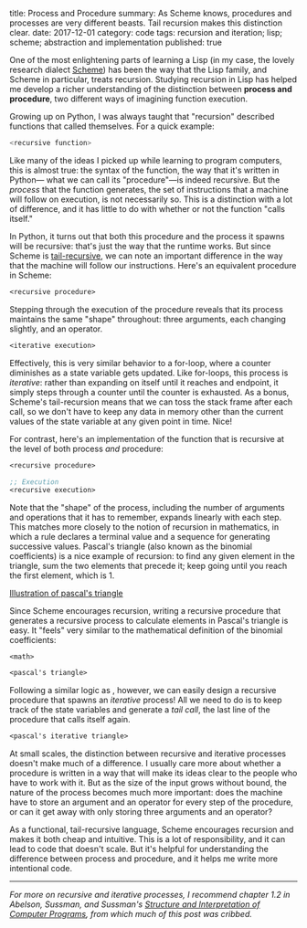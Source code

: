 title: Process and Procedure 
summary: As Scheme knows, procedures and processes are very different beasts. Tail recursion makes this distinction clear.
date: 2017-12-01
category: code
tags: recursion and iteration; lisp; scheme; abstraction and implementation
published: true 


One of the most enlightening parts of learning a Lisp (in my case, the lovely
research dialect [Scheme](https://groups.csail.mit.edu/mac/projects/scheme/))
has been the way that the Lisp family, and Scheme in particular, treats
recursion. Studying recursion in Lisp has helped me develop a richer understanding
of the distinction between **process and procedure**, two different ways of
imagining function execution.

Growing up on Python, I was always taught that "recursion" described functions
that called themselves. For a quick example:

```python
<recursive function>
```

Like many of the ideas I picked up while learning to program computers, this is
almost true: the syntax of the function, the way that it's written in Python&mdash;
what we can call its "procedure"&mdash;is indeed recursive.
But the _process_ that the function generates, the set of instructions that a machine will
follow on execution, is not necessarily so. This is a distinction with a lot of difference,
and it has little to do with whether or not the function "calls itself."

In Python, it turns out that both this procedure and the process it spawns will be recursive:
that's just the way that the runtime works. But since
Scheme is [tail-recursive](https://en.wikipedia.org/wiki/Tail_call), we can
note an important difference in the way that the machine will follow
our instructions. Here's an equivalent procedure in Scheme:

```scheme
<recursive procedure>
```

Stepping through the execution of the procedure reveals that its process
maintains the same "shape" throughout: three arguments, each changing slightly,
and an operator. 

```scheme
<iterative execution>
```
Effectively, this is very similar behavior to a for-loop,
where a counter diminishes as a state variable gets updated. Like for-loops,
this process is _iterative_: rather than expanding on itself until it reaches
and endpoint, it simply steps through a counter until the counter is exhausted.
As a bonus, Scheme's tail-recursion means that we can toss the stack frame after each call,
so we don't have to keep any data in memory other than the current values of
the state variable at any given point in time. Nice! 

For contrast, here's an implementation of the function that is recursive at the
level of both process _and_ procedure: 

```scheme
<recursive procedure>

;; Execution 
<recursive execution>
```

Note that the "shape" of the process, including the number of arguments and
operations that it has to remember, expands linearly with each step. This matches
more closely to the notion of recursion in mathematics, in which a rule
declares a terminal value and a sequence for generating successive values.
Pascal's triangle (also known as the binomial coefficients) is a nice example
of recursion: 
to find any given element in the triangle, sum the two elements that precede it; keep
going until you reach the first element, which is 1.

[Illustration of pascal's triangle]()

Since Scheme encourages recursion, writing a recursive procedure that generates
a recursive process to calculate elements in Pascal's triangle is easy. It
"feels" very similar to the mathematical definition of the binomial
coefficients:

```
<math>
```

```scheme
<pascal's triangle>
```

Following a similar logic as <procedure>, however, we can easily design
a recursive procedure that spawns an _iterative_ process! All we need to do is to
keep track of the state variables and generate a *tail call*, the last line of
the procedure that calls itself again.

```scheme
<pascal's iterative triangle>
```

At small scales, the distinction between recursive and iterative processes
doesn't make much of a difference. I usually care more about whether a procedure is 
written in a way that will make its ideas clear to the people who have to work with it.
But as the size of the input grows without
bound, the nature of the process becomes much more important: does the machine
have to store an argument and an operator for every step of the procedure, or
can it get away with only storing three arguments and an operator?

As a functional, tail-recursive language, Scheme encourages recursion and makes it
both cheap and intuitive.
This is a lot of responsibility, and it can lead to code that doesn't scale. But
it's helpful for understanding the difference between process and procedure, and
it helps me write more intentional code.

-----

_For more on recursive and iterative processes, I recommend chapter 1.2 in Abelson,
Sussman, and Sussman's [_Structure and Interpretation of Computer
Programs_](https://mitpress.mit.edu/sicp/full-text/book/book.html), from which
much of this post was cribbed._
